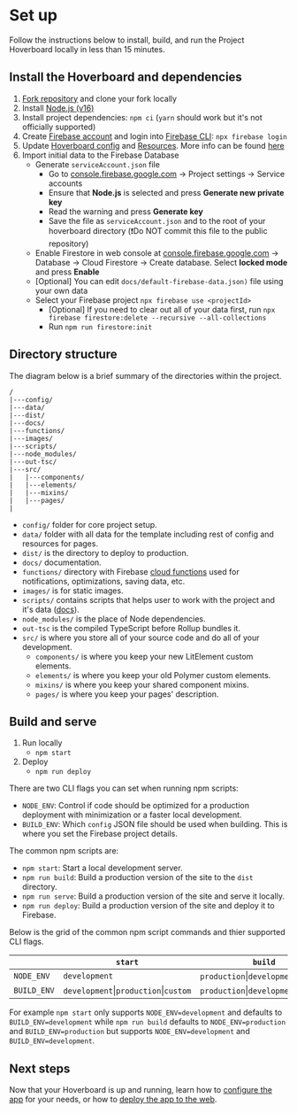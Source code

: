# Set up

Follow the instructions below to install, build, and run the
Project Hoverboard locally in less than 15 minutes.

## Install the Hoverboard and dependencies

1. [Fork repository](https://github.com/gdg-x/hoverboard/fork) and clone your fork locally
1. Install [Node.js (v16)](https://nodejs.org/en/download/)
1. Install project dependencies: `npm ci` (`yarn` should work but it's not officially supported)
1. Create [Firebase account](https://console.firebase.google.com) and login into [Firebase CLI](https://firebase.google.com/docs/cli/): `npx firebase login`
1. Update [Hoverboard config](/config) and [Resources](/data). More info can be found [here](01-configure-app.md)
1. Import initial data to the Firebase Database
   - Generate `serviceAccount.json` file
     - Go to [console.firebase.google.com](https://console.firebase.google.com) -> Project settings -> Service accounts
     - Ensure that **Node.js** is selected and press **Generate new private key**
     - Read the warning and press **Generate key**
     - Save the file as `serviceAccount.json` and to the root of your hoverboard directory (❗Do NOT commit this file to the public repository)
   - Enable Firestore in web console at [console.firebase.google.com](https://console.firebase.google.com) -> Database -> Cloud Firestore -> Create database. Select **locked mode** and press **Enable**
   - [Optional] You can edit `docs/default-firebase-data.json)` file using your own data
   - Select your Firebase project `npx firebase use <projectId>`
     - [Optional] If you need to clear out all of your data first, run `npx firebase firestore:delete --recursive --all-collections`
     - Run `npm run firestore:init`

## Directory structure

The diagram below is a brief summary of the directories within the project.

    /
    |---config/
    |---data/
    |---dist/
    |---docs/
    |---functions/
    |---images/
    |---scripts/
    |---node_modules/
    |---out-tsc/
    |---src/
    |   |---components/
    |   |---elements/
    |   |---mixins/
    |   |---pages/
    |

- `config/` folder for core project setup.
- `data/` folder with all data for the template including rest of config and resources for pages.
- `dist/` is the directory to deploy to production.
- `docs/` documentation.
- `functions/` directory with Firebase [cloud functions](https://firebase.google.com/docs/functions/) used for notifications, optimizations, saving data, etc.
- `images/` is for static images.
- `scripts/` contains scripts that helps user to work with the project and it's data ([docs](./firebase-utils.md)).
- `node_modules/` is the place of Node dependencies.
- `out-tsc` is the compiled TypeScript before Rollup bundles it.
- `src/` is where you store all of your source code and do all of your development.
  - `components/` is where you keep your new LitElement custom elements.
  - `elements/` is where you keep your old Polymer custom elements.
  - `mixins/` is where you keep your shared component mixins.
  - `pages/` is where you keep your pages' description.

## Build and serve

1. Run locally
   - `npm start`
1. Deploy
   - `npm run deploy`

There are two CLI flags you can set when running npm scripts:

- `NODE_ENV`: Control if code should be optimized for a production deployment with minimization or a faster local development.
- `BUILD_ENV`: Which `config` JSON file should be used when building. This is where you set the Firebase project details.

The common npm scripts are:

- `npm start`: Start a local development server.
- `npm run build`: Build a production version of the site to the `dist` directory.
- `npm run serve`: Build a production version of the site and serve it locally.
- `npm run deploy`: Build a production version of the site and deploy it to Firebase.

Below is the grid of the common npm script commands and thier supported CLI flags.

|             | `start`                               | `build`                               | `serve`                               | `deploy`                              |
| ----------- | ------------------------------------- | ------------------------------------- | ------------------------------------- | ------------------------------------- |
| `NODE_ENV`  | `development`                         | `production`\|`development`           | `production`\|`development`           | `production`                          |
| `BUILD_ENV` | `development`\|`production`\|`custom` | `production`\|`development`\|`custom` | `production`\|`development`\|`custom` | `production`\|`development`\|`custom` |

For example `npm start` only supports `NODE_ENV=development` and defaults to `BUILD_ENV=development` while `npm run build` defaults to `NODE_ENV=production` and `BUILD_ENV=production` but supports `NODE_ENV=development` and `BUILD_ENV=development`.

## Next steps

Now that your Hoverboard is up and running, learn how to
[configure the app](01-configure-app.md) for your needs, or how to [deploy the app to the web](04-deploy.md).
